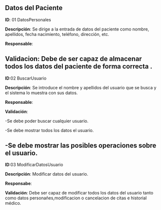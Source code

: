 ##  Datos del Paciente 

**ID**: 01 DatosPersonales

**Descripción**: Se dirige a la entrada de datos del paciente como nombre, apellidos, fecha nacimiento, teléfono, dirección, etc.

**Responsable**: 

**Validacion**:
 Debe de ser capaz de almacenar todos los datos del paciente de forma correcta .
--------------------------------------------------------------------------------------------------------------------------------------------

**ID**:02 BuscarUsuario

**Descripción**: Se introduce el nombre y apellidos del usuario que se busca y el sistema lo muestra con sus datos.

**Responsable**: 

**Validación**:

-Se debe poder buscar cualquier usuario.

-Se debe mostrar todos los datos el usuario.

-Se debe mostrar las posibles operaciones sobre el usuario.
-----------------------------------------------------------------------------------------------------------------------------------------------

**ID**:03 ModificarDatosUsuario

**Descripción**: Modificar datos del usuario.

**Responsabe**:

**Validación**:
 Debe ser capaz de modificar todos los datos del usuario tanto como datos personañes,modificacion o cancelacion de citas e 
historial médico.



